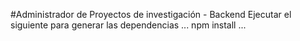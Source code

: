 #Administrador de Proyectos de investigación - Backend
Ejecutar el siguiente para generar las dependencias
...
npm install
...